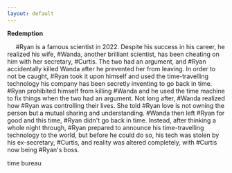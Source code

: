 ```yaml
---
layout: default
---
```


**Redemption**
&nbsp;&nbsp;&nbsp;&nbsp;





&nbsp;&nbsp;&nbsp;&nbsp; #Ryan is a famous scientist in 2022. Despite his success in his career, he realized his wife, #Wanda, another brilliant scientist, has been cheating on him with her secretary, #Curtis. The two had an argument, and #Ryan accidentally killed Wanda after he prevented her from leaving. In order to not be caught, #Ryan took it upon himself and used the time-travelling technology his company has been secretly inventing to go back in time. #Ryan prohibited himself from killing #Wanda and he used the time machine to fix things when the two had an argument. Not long after, #Wanda realized how #Ryan was controlling their lives. She told #Ryan love is not owning the person but a mutual sharing and understanding. #Wanda then left #Ryan for good and this time, #Ryan didn't go back in time. Instead, after thinking a whole night through, #Ryan prepared to announce his time-travelling technology to the world, but before he could do so, his tech was stolen by his ex-secretary, #Curtis, and reality was altered completely, with #Curtis now being #Ryan's boss.

time bureau 


